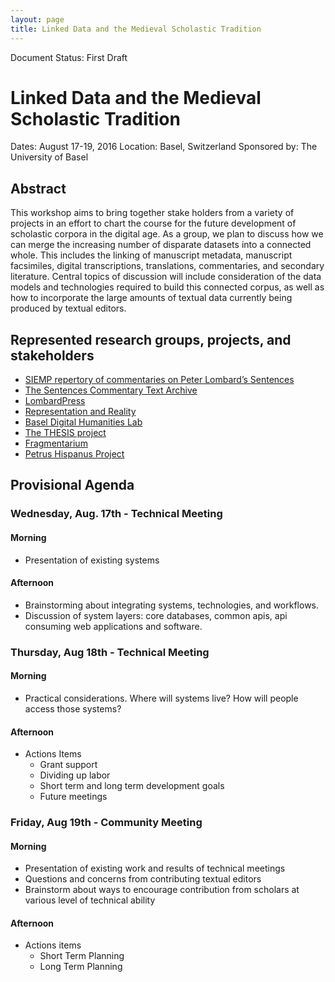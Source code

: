 ```yaml
---
layout: page
title: Linked Data and the Medieval Scholastic Tradition
---
```


Document Status: First Draft

# Linked Data and the Medieval Scholastic Tradition

Dates: August 17-19, 2016
Location: Basel, Switzerland
Sponsored by: The University of Basel

## Abstract 

This workshop aims to bring together stake holders from a variety of projects in an effort to chart the course for the future development of scholastic corpora in the digital age. As a group, we plan to discuss how we can merge the increasing number of disparate datasets into a connected whole. This includes the linking of manuscript metadata, manuscript facsimiles, digital transcriptions, translations, commentaries, and secondary literature. Central topics of discussion will include consideration of the data models and technologies required to build this connected corpus, as well as how to incorporate the large amounts of textual data currently being produced by textual editors. 

## Represented research groups, projects, and stakeholders

* [SIEMP repertory of commentaries on Peter Lombard’s Sentences](https://rcs.philsem.unibas.ch/)
* [The Sentences Commentary Text Archive](http://scta.info)
* [LombardPress](http://lombardpress.org)
* [Representation and Reality](http://representationandreality.gu.se)
* [Basel Digital Humanities Lab](http://dhlab.unibas.ch/)
* [The THESIS project](http://www.thesis-project.ro/)
* [Fragmentarium](http://fragmentarium.ms)
* [Petrus Hispanus Project](http://ifilosofia.up.pt/meirinhos/petrushispanus/projeto_fct_2016_2019)

## Provisional Agenda

### Wednesday, Aug. 17th - Technical Meeting 

#### Morning

* Presentation of existing systems

#### Afternoon

* Brainstorming about integrating systems, technologies, and workflows.
* Discussion of system layers: core databases, common apis, api consuming web applications and software.

### Thursday, Aug 18th - Technical Meeting

#### Morning

* Practical considerations. Where will systems live? How will people access those systems?

#### Afternoon

* Actions Items
  - Grant support
  - Dividing up labor
  - Short term and long term development goals
  - Future meetings

### Friday, Aug 19th - Community Meeting

#### Morning

* Presentation of existing work and results of technical meetings
* Questions and concerns from contributing textual editors
* Brainstorm about ways to encourage contribution from scholars at various level of technical ability

#### Afternoon

* Actions items
  - Short Term Planning
  - Long Term Planning
